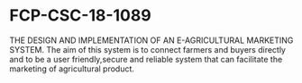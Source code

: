 # FCP-CSC-18-1089
THE DESIGN AND IMPLEMENTATION OF AN E-AGRICULTURAL MARKETING SYSTEM. The aim of this system is to connect farmers and buyers directly and to be a user friendly,secure and reliable system that can facilitate the marketing of agricultural product.
